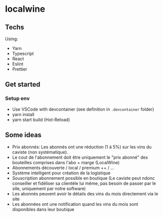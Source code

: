 # localwine

## Techs

Using: 
- Yarn
- Typescript
- React
- Eslint
- Prettier

## Get started

### Setup env

- Use VSCode with devcontainer (see definition in `.devcontainer` folder)
- yarn install
- yarn start build (Hot-Reload)


## Some ideas


- Prix abonnés: Les abonnés ont une réduction (1 à 5%) sur les
vins du caviste (non systématique).
- Le cout de l'abonnement doit être uniquement le "prix abonné"
des bouteilles comprises dans l'abo + marge (LocalWine)
- Abonnements découverte / local / premium ++ / ...
- Système intelligent pour création de la logistique
- Souscription abonnement possible en boutique (Le caviste peut ndonc conseiller et fidéliser sa clientèle lui même, pas besoin de passer par le site, uniquement par notre software)
- Les abonnés peuvent avoir le détails des vins du mois directement via le site
- Les abonnées ont une notification quand les vins du mois sont disponibles dans leur boutique
